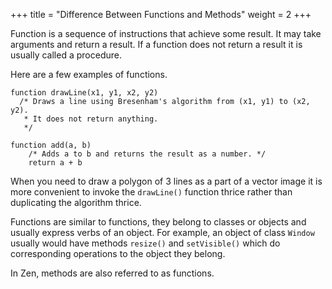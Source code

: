 +++
title = "Difference Between Functions and Methods"
weight = 2
+++

Function is a sequence of instructions that achieve some result. It may take
arguments and return a result. If a function does not return a result it is
usually called a procedure.

Here are a few examples of functions.
```
function drawLine(x1, y1, x2, y2)
  /* Draws a line using Bresenham's algorithm from (x1, y1) to (x2, y2).
   * It does not return anything.
   */

function add(a, b)
    /* Adds a to b and returns the result as a number. */
    return a + b
```

When you need to draw a polygon of 3 lines as a part of a vector image it is
more convenient to invoke the `drawLine()` function thrice rather than duplicating
the algorithm thrice.

Functions are similar to functions, they belong to classes or objects and usually
express verbs of an object. For example, an object of class `Window` usually
would have methods `resize()` and `setVisible()` which do corresponding operations
to the object they belong.

In Zen, methods are also referred to as functions.
